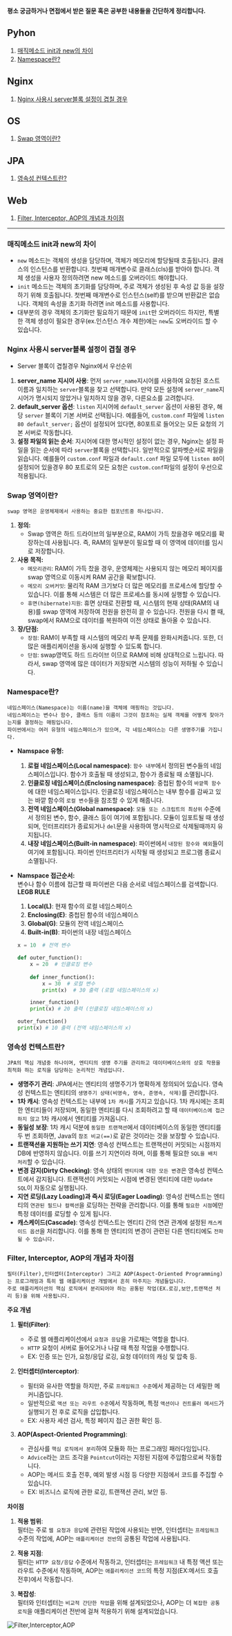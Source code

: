 **평소 궁금하거나 면접에서 받은 질문 혹은 공부한 내용들을 간단하게 정리합니다.**

## Pyhon
1. [매직메소드 init과 new의 차이](#매직메소드-init과-new의-차이)
2. [Namespace란?](#namespace란)

## Nginx
1. [Nginx 사용시 server블록 설정이 겹칠 경우](#nginx-사용시-server블록-설정이-겹칠-경우)

## OS
1. [Swap 영역이란?](#swap-영역이란)

## JPA
1. [영속성 컨텍스트란?](#영속성-컨텍스트란)

## Web
1. [Filter, Interceptor, AOP의 개념과 차이점](#filter-interceptor-aop의-개념과-차이점)

--- 

### 매직메소드 init과 new의 차이
  * `new` 메소드는 객체의 생성을 담당하며, 객체가 메모리에 할당될때 호출됩니다. 클래스의 인스턴스를 반환합니다. 첫번째 매개변수로 클래스(cls)를 받아야 합니다. 객체 생성을 사용자 정의하려면 new 메소드를 오버라이드 해야합니다.
  * `init` 메소드는 객체의 초기화를 담당하며, 주로 객체가 생성된 후 속성 값 등을 설장하기 위해 호출됩니다. 첫번째 매개변수로 인스턴스(self)를 받으며 반환값은 없습니다. 객체의 속성을 초기화 하려면 init 메소드를 사용합니다.
  * 대부분의 경우 객체의 초기화만 필요하기 때문에 `init`만 오버라이드 하지만, 특별한 객체 생성이 필요한 경우(ex.인스턴스 개수 제한)에는 `new`도 오버라이드 할 수 있습니다.

### Nginx 사용시 server블록 설정이 겹칠 경우
 * Server 블록이 겹칠경우 Nginx에서 우선순위
  1. **server_name 지시어 사용**: 먼저 `server_name`지시어를 사용하여 요청된 호스트 이름과 일치하는 `server`블록을 찾고 선택합니다. 만약 모든 설정에 `server_name`지시어가 명시되지 않았거나 일치하지 않을 경우, 다른요소를 고려합니다.
  2. **default_server 옵션**: `listen` 지시어에 `default_server` 옵션이 사용된 경우, 해당 `server` 블록이 기본 서버로 선택됩니다. 예를들어, `custom.conf` 파일에 `listen 80 default_server;` 옵션이 설정되어 있다면, 80포트로 들어오는 모든 요청의 기본 서버로 작동합니다.
  3. **설정 파일의 읽는 순서**: 지시어에 대한 명시적인 설정이 없는 경우, Nginx는 설정 파일을 읽는 순서에 따라 `server`블록을 선택합니다. 일반적으로 알파벳순서로 파일을 읽습니다. 예를들어 `custom.conf` 파일과 `default.conf` 파일 모두에 `listen 80`이 설정되어 있을경우 80 포트로의 모든 요청은 `custom.conf`파일의 설정이 우선으로 적용됩니다.

### Swap 영역이란?
	swap 영역은 운영체제에서 사용하는 중요한 컴포넌트중 하나입니다.
 1. **정의:** 
	*	Swap 영역은 하드 드라이브의 일부분으로, RAM이 가득 찼을경우 메모리를 확장하는데 사용됩니다. 즉, RAM의 일부분이 필요할 때 이 영역에 데이터를 임시로 저장합니다.
 2. **사용 목적:**
	* `메모리관리`: RAM이 가득 찼을 경우, 운영체제는 사용되지 않는 메모리 페이지를 swap 영역으로 이동시켜 RAM 공간을 확보합니다.
	* `메모리 오버커밋`: 물리적 RAM 크기보다 더 많은 메모리를 프로세스에 할당할 수 있습니다. 이를 통해 시스템은 더 많은 프로세스를 동시에 실행할 수 있습니다.
	* `휴면(hibernate)지원`: 휴면 상태로 전환할 때, 시스템의 현재 상태(RAM의 내용)를 swap 영역에 저장하여 전원을 완전히 끌 수 있습니다. 전원을 다시 켤 때, swap에서 RAM으로 데이터를 복원하여 이전 상태로 돌아올 수 있습니다.
 3. **장/단점:**
	*	`장점`: RAM이 부족할 때 시스템의 메모리 부족 문제를 완화시켜줍니다. 또한, 더 많은 애플리케이션을 동시에 실행할 수 있도록 합니다.
 	*	`단점`: swap영역도 하드 드라이브 이므로 RAM에 비해 상대적으로 느립니다. 따라서, swap 영역에 많은 데이터가 저장되면 시스템의 성능이 저하될 수 있습니다.

### Namespace란?
	네임스페이스(Namespace)는 이름(name)을 객체에 매핑하는 것입니다. 
	네임스페이스는 변수나 함수, 클래스 등의 이름이 그것이 참조하는 실제 객체를 어떻게 찾아가는지를 결정하는 매핑입니다.
	파이썬에서는 여러 유형의 네임스페이스가 있으며, 각 네임스페이스는 다른 생명주기를 가집니다.
 - **Namspace 유형:**

 	1. **로컬 네임스페이스(Local namespace)**: `함수 내부`에서 정의된 변수들의 네임스페이스입니다. 함수가 호출될 때 생성되고, 함수가 종료될 때 소멸됩니다.
	 2. **인클로징 네임스페이스(Enclosing namespace)**: 중첩된 함수의 `바깥쪽 함수`에 대한 네임스페이스입니다. 인클로징 네임스페이스는 내부 함수를 감싸고 있는 바깥 함수의 `로컬 변수`들을 참조할 수 있게 해줍니다.
	 3. **전역 네임스페이스(Global namespace)**: `모듈 또는 스크립트의 최상위` 수준에서 정의된 변수, 함수, 클래스 등이 여기에 포함됩니다. 모듈이 임포트될 때 생성되며, 인터프리터가 종료되거나 `del`문을 사용하여 명시적으로 삭제될때까지 유지됩니다.
 	4. **내장 네임스페이스(Built-in namespace)**: 파이썬에서 `내장된 함수와 예외`들이 여기에 포함됩니다. 파이썬 인터프리터가 시작될 때 생성되고 프로그램 종료시 소멸됩니다.

 - **Namspace 접근순서:**
   	<br/>변수나 함수 이름에 접근할 때 파이썬은 다음 순서로 네임스페이스를 검색합니다. **LEGB RULE**

 	1. **Local(L)**: 현재 함수의 로컬 네임스페이스
  	2. **Enclosing(E)**: 중첩된 함수의 네임스페이스
   	3. **Global(G)**: 모듈의 전역 네임스페이스
   	4. **Built-in(B)**: 파이썬의 내장 네임스페이스
	```python
	x = 10  # 전역 변수
	
	def outer_function():
	    x = 20  # 인클로징 변수
	    
	    def inner_function():
	        x = 30  # 로컬 변수
	        print(x)  # 30 출력 (로컬 네임스페이스의 x)
	
	    inner_function()
	    print(x) # 20 출력 (인클로징 네임스페이스의 x)
	
	outer_function()
	print(x) # 10 출력 (전역 네임스페이스의 x)

 	```
 ### 영속성 컨텍스트란?
 	JPA의 핵심 개념중 하나이며, 엔티티의 생명 주기를 관리하고 데이터베이스와의 상호 작용을 최적화 하는 로직을 담당하는 논리적인 개념입니다.
  - **생명주기 관리**: JPA에서는 엔티티의 생명주기가 명확하게 정의되어 있습니다. 영속성 컨텍스트는 엔티티의 `생명주기 상태(비영속, 영속, 준영속, 삭제)`를 관리합니다.
  - **1차 캐시**: 영속성 컨텍스트는 내부에 `1차 캐시`를 가지고 있습니다. 1차 캐시에는 조회한 엔티티들이 저장되며, 동일한 엔티티를 다시 조회하려고 할 때 `데이터베이스에 접근하지 않고` 1차 캐시에서 엔티티를 가져옵니다.
  - **동일성 보장**: 1차 캐시 덕분에 `동일한 트랜잭션`에서 데이터베이스의 동일한 엔티티를 두 번 조회하면, Java의 `참조 비교(==)`로 같은 것이라는 것을 보장할 수 있습니다.
  - **트랜잭션을 지원하는 쓰기 지연**: 영속성 컨텍스트는 트랜잭션이 커밋되는 시점까지 DB에 반영하지 않습니다. 이를 쓰기 지연이라 하며, 이를 통해 필요한 `SQL을 배치 처리`할 수 있습니다.
  - **변경 감지(Dirty Checking)**: 영속 상태의 `엔티티에 대한 모든 변경`은 영속성 컨텍스트에서 감지됩니다. 트랜잭션이 커밋되는 시점에 변경된 엔티티에 대한 `Update SQL`이 자동으로 실행됩니다.
  - **지연 로딩(Lazy Loading)과 즉시 로딩(Eager Loading)**: 영속성 컨텍스트는 엔티티의 `연관된 필드나 컬렉션`을 로딩하는 전략을 관리합니다. 이를 통해 `필요한 시점`에만 특정 데이터를 로딩할 수 있게 됩니다.
  - **캐스케이드(Cascade)**: 영속성 컨텍스트는 엔티티 간의 연관 관계에 설정된 `캐스케이드 옵션`을 처리합니다. 이를 통해 한 엔티티의 변경이 관련된 다른 엔티티에도 `전파될 수 있습니다.`

### Filter, Interceptor, AOP의 개념과 차이점
	필터(Filter),인터셉터(Interceptor) 그리고 AOP(Aspect-Oriented Programming)는 프로그래밍과 특히 웹 애플리케이션 개발에서 흔히 마주치는 개념들입니다.
	주로 애플리케이션의 핵심 로직에서 분리되어야 하는 공통된 작업(EX.로깅,보안,트랜잭션 처리 등)을 위해 사용됩니다.
**주요 개념**

1. **필터(Filter)**:
	- 주로 웹 애플리케이션에서 `요청과 응답`을 가로채는 역할을 합니다.
	- `HTTP` 요청이 서버로 들어오거나 나갈 때 특정 작업을 수행합니다.
	- EX: 인증 또는 인가, 요청/응답 로깅, 요청 데이터의 캐싱 및 압축 등.

2. **인터셉터(Interceptor)**:
	- 필터와 유사한 역할을 하지만, 주로 `프레임워크 수준`에서 제공하는 더 세밀한 메커니즘입니다.
	- 일반적으로 `액션 또는 라우트 수준`에서 작동하며, 특정 `액션이나 컨트롤러 메서드`가 실행되기 전 후로 로직을 삽입합니다.
	- EX: 사용자 세션 검사, 특정 페이지 접근 권한 확인 등.

3. **AOP(Aspect-Oriented Programming)**:
	- 관심사를 `핵심 로직에서 분리`하여 모듈화 하는 프로그래밍 패러다임입니다.
	- `Advice`라는 코드 조각을 `Pointcut`이라는 지정된 지점에 주입함으로써 작동합니다.
	- AOP는 메서드 호출 전후, 예외 발생 시점 등 다양한 지점에서 코드를 주집할 수 있습니다.
	- EX: 비즈니스 로직에 관한 로깅, 트랜잭션 관리, 보안 등.

**차이점**

1. **적용 범위**:<br/>
	필터는 주로 `웹 요청과 응답`에 관련된 작업에 사용되는 반면, 인터셉터는 `프레임워크` 수준의 작업에, AOP는 `애플리케이션 전반`의 공통된 작업에 사용됩니다.

2. **적용 지점**:<br/>
	필터는 `HTTP 요청/응답` 수준에서 작동하고, 인터셉터는 `프레임워크` 내 특정 액션 또는 라우트 수준에서 작동하며, AOP는 `애플리케이션 코드`의 특정 지점(EX:메서드 호출 전후)에서 작동합니다.

3. **복잡성**:<br/>
	필터와 인터셉터는 `비교적 간단한 작업`을 위해 설계되었으나, AOP는 더 `복잡한 공통 로직`을 애플리케이션 전반에 걸쳐 적용하기 위해 설계되었습니다.

![Filter,Interceptor,AOP](./image/filter_interceptor_aop.png)
